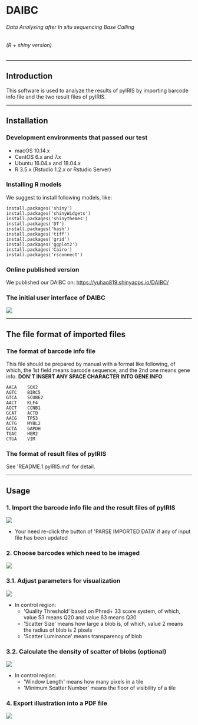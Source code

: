 # DAIBC
###### Data Analysing after *In situ* sequencing Base Calling
###### (R + shiny version)

---

## Introduction

This software is used to analyze the results of pyIRIS by importing barcode info file and the two result files of 
pyIRIS.

---

## Installation
### Development environments that passed our test

* macOS 10.14.x
* CentOS 6.x and 7.x
* Ubuntu 16.04.x and 18.04.x
* R 3.5.x (Rstudio 1.2.x or Rstudio Server)

### Installing R models

We suggest to install following models, like:

	install.packages('shiny')
	install.packages('shinyWidgets')
	install.packages('shinythemes')
	install.packages('DT')
	install.packages('hash')
	install.packages('tiff')
	install.packages('grid')
	install.packages('ggplot2')
	install.packages('Cairo')
	install.packages('rsconnect')

### Online published version

We published our DAIBC on: https://yuhao819.shinyapps.io/DAIBC/

### The initial user interface of DAIBC
![](./misc/s0.png)

---

## The file format of imported files
### The format of barcode info file

This file should be prepared by manual with a format like following, of which, the 1st field means barcode sequence, 
and the 2nd one means gene info. **DON'T INSERT ANY SPACE CHARACTER INTO GENE INFO**:

    AACA    SOX2
    AGTC    BIRC5
    GTCA    SCUBE2
    AACT    KLF4
    AGCT    CCNB1
    GCAT    ACTB
    AACG    TP53
    ACTG    MYBL2
    GCTA    GAPDH
    TGAC    HER2
    CTGA    VIM

### The format of result files of pyIRIS

See 'README.1.pyIRIS.md' for detail.

---

## Usage
### 1. Import the barcode info file and the result files of pyIRIS

![](./misc/s1.png)

* Your need re-click the button of 'PARSE IMPORTED DATA' if any of input file has been updated

### 2. Choose barcodes which need to be imaged

![](./misc/s2.png)

### 3.1. Adjust parameters for visualization

![](./misc/s3.png)

* In control region:
    * 'Quality Threshold' based on Phred+ 33 score system, of which, value 53 means Q20 and value 63 means Q30
    * 'Scatter Size' means how large a blob is, of which, value 2 means the radius of blob is 2 pixels
    * 'Scatter Luminance' means transparency of blob

### 3.2. Calculate the density of scatter of blobs (optional)

![](./misc/s4.png)

* In control region:
    * 'Window Length' means how many pixels in a tile
    * 'Minimum Scatter Number' means the floor of visibility of a tile
    
### 4. Export illustration into a PDF file

![](./misc/s5.png)
